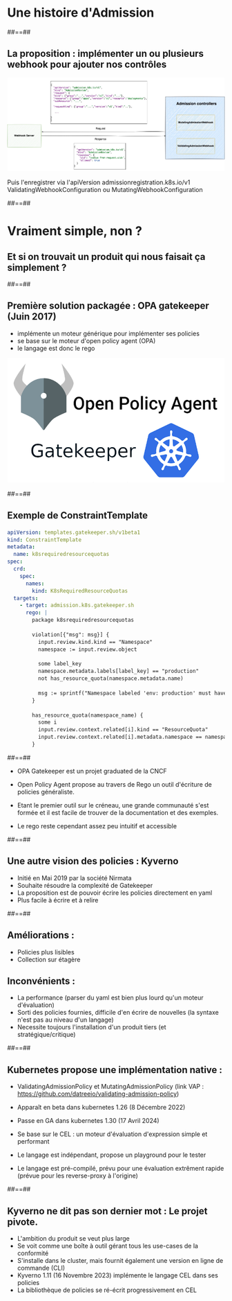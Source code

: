 
<!-- .slide: class="transition-bg-sfeir-2" -->
# Une histoire d'Admission 

##==##
<!-- .slide: class="transition-bg-sfeir-2" -->
## La proposition : implémenter un ou plusieurs webhook pour ajouter nos contrôles 
![h500](./assets/kubernetes/admissionReview.webp)

Puis l'enregistrer via l'apiVersion admissionregistration.k8s.io/v1 <BR>
ValidatingWebhookConfiguration ou MutatingWebhookConfiguration

##==##
<!-- .slide: class="transition-bg-sfeir-2" -->
# Vraiment simple, non ?
## Et si on trouvait un produit qui nous faisait ça simplement ?


##==##
<!-- .slide: class="transition-bg-sfeir-3" -->
## Première solution packagée : OPA gatekeeper (Juin 2017)
- implémente un moteur générique pour implémenter ses policies
- se base sur le moteur d'open policy agent (OPA)
- le langage est donc le rego

![h500](./assets/kubernetes/gatekeeper.png)


##==##
<!-- .slide: class="transition-bg-sfeir-3" -->
## Exemple de ConstraintTemplate

```yaml
apiVersion: templates.gatekeeper.sh/v1beta1
kind: ConstraintTemplate
metadata:
  name: k8srequiredresourcequotas
spec:
  crd:
    spec:
      names:
        kind: K8sRequiredResourceQuotas
  targets:
    - target: admission.k8s.gatekeeper.sh
      rego: |
        package k8srequiredresourcequotas

        violation[{"msg": msg}] {
          input.review.kind.kind == "Namespace"
          namespace := input.review.object

          some label_key
          namespace.metadata.labels[label_key] == "production"
          not has_resource_quota(namespace.metadata.name)

          msg := sprintf("Namespace labeled 'env: production' must have a resource quota", [])
        }

        has_resource_quota(namespace_name) {
          some i
          input.review.context.related[i].kind == "ResourceQuota"
          input.review.context.related[i].metadata.namespace == namespace_name
        }
```

##==##
<!-- .slide: class="transition-bg-sfeir-3" -->
- OPA Gatekeeper est un projet graduated de la CNCF

- Open Policy Agent propose au travers de Rego un outil d'écriture de policies généraliste. 

- Etant le premier outil sur le créneau, une grande communauté s'est formée et il est facile de trouver de la documentation et des exemples.

- Le rego reste cependant assez peu intuitif et accessible 

##==##
<!-- .slide: class="transition-bg-sfeir-2" -->
## Une autre vision des policies : Kyverno
- Initié en Mai 2019 par la société Nirmata
- Souhaite résoudre la complexité de Gatekeeper
- La proposition est de pouvoir écrire les policies directement en yaml
- Plus facile à écrire et à relire

##==##
<!-- .slide: class="transition-bg-sfeir-2" -->
## Améliorations :
- Policies plus lisibles
- Collection sur étagère
## Inconvénients :
- La performance (parser du yaml est bien plus lourd qu'un moteur d'évaluation)
- Sorti des policies fournies, difficile d'en écrire de nouvelles (la syntaxe n'est pas au niveau d'un langage)
- Necessite toujours l'installation d'un produit tiers (et stratégique/critique)


##==##
<!-- .slide: class="transition-bg-sfeir-4" -->
## Kubernetes propose une implémentation native :
- ValidatingAdmissionPolicy et MutatingAdmissionPolicy
   (link VAP : https://github.com/datreeio/validating-admission-policy)

- Apparaît en beta dans kubernetes 1.26 (8 Décembre 2022)
- Passe en GA dans kubernetes 1.30 (17 Avril 2024)
- Se base sur le CEL : un moteur d'évaluation d'expression simple et performant
- Le langage est indépendant, propose un playground pour le tester
- Le langage est pré-compilé, prévu pour une évaluation extrêment rapide (prévue pour les reverse-proxy à l'origine)


##==##
<!-- .slide: class="transition-bg-sfeir-2" -->
## Kyverno ne dit pas son dernier mot : Le projet pivote.
- L'ambition du produit se veut plus large
- Se voit comme une boîte à outil gérant tous les use-cases de la conformité
- S'installe dans le cluster, mais fournit également une version en ligne de commande (CLI)
- Kyverno 1.11 (16 Novembre 2023) implémente le langage CEL dans ses policies
- La bibliothèque de policies se ré-écrit progressivement en CEL

